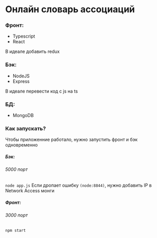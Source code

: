 # Онлайн словарь ассоциаций

### Фронт:
- Typescript
- React

В идеале добавить redux


### Бэк:
- NodeJS
- Express

В идеале перевести код с js на ts

### БД: 
- MongoDB

### Как запускать?

Чтобы приложенние работало, нужно запустить фронт и бэк одновременно

##### Бэк:
###### 5000 порт
`node app.js`
Если дропает ошибку `(node:8844)`, нужно добавить IP в Network Access монги



##### Фронт:
###### 3000 порт
`npm start`
